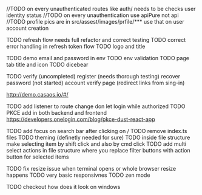 //TODO on every unauthenticated routes like auth/ needs to be checks user identity status
//TODO on every unauthentication use apiPure not api
//TODO profile pics are in src/assest/images/prfile/*** use that on user account creation


TODO refresh flow needs full refactor and correct testing
TODO correct error handling in refresh token flow
TODO logo and title

TODO demo email and password in env
TODO env validation
TODO page tab title and icon
TODO dicebear


TODO
  verify (uncompleted)
  register (needs thorough testing)
  recover password (not started)
  account verify page (redirect links from sing-in)


http://demo.casaos.io/#/

TODO add listener to route change don let login while authorized
TODO PKCE add in both backend and frontend https://developers.onelogin.com/blog/pkce-dust-react-app


TODO add focus on search bar after clicking on /
TODO remove index.ts files
TODO theming (definetly needed for sure)
TODO inside file structure make selecting item by shift click and also by cmd click
TODO add multi select actions in file structure where you replace filter buttons with action button for selected items


TODO fix resize issue when terminal opens or whole browser resize happens
TODO very basic responsivnes
TODO zen mode



TODO checkout how does it look on windows